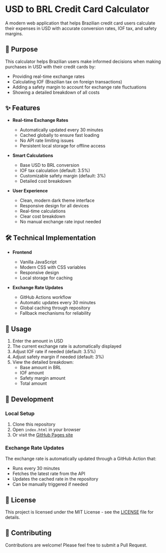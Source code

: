 # USD to BRL Credit Card Calculator

A modern web application that helps Brazilian credit card users calculate their expenses in USD with accurate conversion rates, IOF tax, and safety margins.

## 🎯 Purpose

This calculator helps Brazilian users make informed decisions when making purchases in USD with their credit cards by:
- Providing real-time exchange rates
- Calculating IOF (Brazilian tax on foreign transactions)
- Adding a safety margin to account for exchange rate fluctuations
- Showing a detailed breakdown of all costs

## ✨ Features

- **Real-time Exchange Rates**
  - Automatically updated every 30 minutes
  - Cached globally to ensure fast loading
  - No API rate limiting issues
  - Persistent local storage for offline access

- **Smart Calculations**
  - Base USD to BRL conversion
  - IOF tax calculation (default: 3.5%)
  - Customizable safety margin (default: 3%)
  - Detailed cost breakdown

- **User Experience**
  - Clean, modern dark theme interface
  - Responsive design for all devices
  - Real-time calculations
  - Clear cost breakdown
  - No manual exchange rate input needed

## 🛠️ Technical Implementation

- **Frontend**
  - Vanilla JavaScript
  - Modern CSS with CSS variables
  - Responsive design
  - Local storage for caching

- **Exchange Rate Updates**
  - GitHub Actions workflow
  - Automatic updates every 30 minutes
  - Global caching through repository
  - Fallback mechanisms for reliability

## 🚀 Usage

1. Enter the amount in USD
2. The current exchange rate is automatically displayed
3. Adjust IOF rate if needed (default: 3.5%)
4. Adjust safety margin if needed (default: 3%)
5. View the detailed breakdown:
   - Base amount in BRL
   - IOF amount
   - Safety margin amount
   - Total amount

## 🔧 Development

### Local Setup
1. Clone this repository
2. Open `index.html` in your browser
3. Or visit the [GitHub Pages site](https://[your-username].github.io/USD2BRL_CreditCard_Calculator/)

### Exchange Rate Updates
The exchange rate is automatically updated through a GitHub Action that:
- Runs every 30 minutes
- Fetches the latest rate from the API
- Updates the cached rate in the repository
- Can be manually triggered if needed

## 📝 License

This project is licensed under the MIT License - see the [LICENSE](LICENSE) file for details.

## 🤝 Contributing

Contributions are welcome! Please feel free to submit a Pull Request.